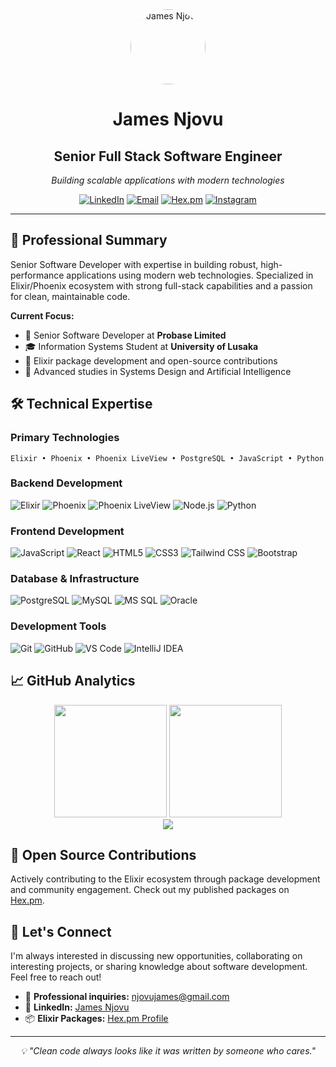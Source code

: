 <div align="center">
  <img src="https://media.licdn.com/dms/image/C5603AQGkuDX4qZxOyg/profile-displayphoto-shrink_100_100/0/1647022729085?e=1692835200&amp;v=beta&amp;t=cormnEvwRGPTC3Y_8PTb9gDyWcqF9BVwSZz5j8oXbwU" width="120px" alt="James Njovu" style="border-radius: 50%;"/>
  
  # James Njovu
  ## Senior Full Stack Software Engineer
  
  *Building scalable applications with modern technologies*

  [![LinkedIn](https://img.shields.io/badge/LinkedIn-James%20Njovu-0077B5?style=for-the-badge&logo=linkedin)](https://www.linkedin.com/in/james-njovu-0a71181b2)
  [![Email](https://img.shields.io/badge/Email-njovujames@gmail.com-D14836?style=for-the-badge&logo=gmail)](mailto:njovujames@gmail.com)
  [![Hex.pm](https://img.shields.io/badge/Hex.pm-jamesnjovu-663399?style=for-the-badge&logo=elixir)](https://hex.pm/users/jamesnjovu)
  [![Instagram](https://img.shields.io/badge/Instagram-jameslewiswayne-E4405F?style=for-the-badge&logo=instagram)](https://www.instagram.com/jameslewiswayne/)
</div>

---

## 🎯 Professional Summary

Senior Software Developer with expertise in building robust, high-performance applications using modern web technologies. Specialized in Elixir/Phoenix ecosystem with strong full-stack capabilities and a passion for clean, maintainable code.

**Current Focus:**
- 🏢 Senior Software Developer at **Probase Limited**
- 🎓 Information Systems Student at **University of Lusaka**
- 🚀 Elixir package development and open-source contributions
- 🧠 Advanced studies in Systems Design and Artificial Intelligence

## 🛠️ Technical Expertise

### Primary Technologies
```
Elixir • Phoenix • Phoenix LiveView • PostgreSQL • JavaScript • Python
```

### Backend Development
![Elixir](https://img.shields.io/badge/-Elixir-4B275F?style=flat-square&logo=elixir&logoColor=white)
![Phoenix](https://img.shields.io/badge/-Phoenix-FD4F00?style=flat-square&logo=phoenix&logoColor=white)
![Phoenix LiveView](https://img.shields.io/badge/-Phoenix_LiveView-FD4F00?style=flat-square&logo=phoenix&logoColor=white)
![Node.js](https://img.shields.io/badge/-Node.js-339933?style=flat-square&logo=node.js&logoColor=white)
![Python](https://img.shields.io/badge/-Python-3776AB?style=flat-square&logo=python&logoColor=white)

### Frontend Development
![JavaScript](https://img.shields.io/badge/-JavaScript-F7DF1E?style=flat-square&logo=javascript&logoColor=black)
![React](https://img.shields.io/badge/-React-61DAFB?style=flat-square&logo=react&logoColor=black)
![HTML5](https://img.shields.io/badge/-HTML5-E34F26?style=flat-square&logo=html5&logoColor=white)
![CSS3](https://img.shields.io/badge/-CSS3-1572B6?style=flat-square&logo=css3&logoColor=white)
![Tailwind CSS](https://img.shields.io/badge/-Tailwind_CSS-38B2AC?style=flat-square&logo=tailwind-css&logoColor=white)
![Bootstrap](https://img.shields.io/badge/-Bootstrap-7952B3?style=flat-square&logo=bootstrap&logoColor=white)

### Database & Infrastructure
![PostgreSQL](https://img.shields.io/badge/-PostgreSQL-336791?style=flat-square&logo=postgresql&logoColor=white)
![MySQL](https://img.shields.io/badge/-MySQL-4479A1?style=flat-square&logo=mysql&logoColor=white)
![MS SQL](https://img.shields.io/badge/-MS_SQL-CC2927?style=flat-square&logo=microsoft-sql-server&logoColor=white)
![Oracle](https://img.shields.io/badge/-Oracle-F80000?style=flat-square&logo=oracle&logoColor=white)

### Development Tools
![Git](https://img.shields.io/badge/-Git-F05032?style=flat-square&logo=git&logoColor=white)
![GitHub](https://img.shields.io/badge/-GitHub-181717?style=flat-square&logo=github&logoColor=white)
![VS Code](https://img.shields.io/badge/-VS_Code-007ACC?style=flat-square&logo=visual-studio-code&logoColor=white)
![IntelliJ IDEA](https://img.shields.io/badge/-IntelliJ_IDEA-000000?style=flat-square&logo=intellij-idea&logoColor=white)

## 📈 GitHub Analytics

<div align="center">
  <img height="180em" src="https://github-readme-stats.vercel.app/api?username=jamesnjovu&theme=tokyonight&show_icons=true&hide_border=true&count_private=true" />
  <img height="180em" src="https://github-readme-stats.vercel.app/api/top-langs/?username=jamesnjovu&theme=tokyonight&layout=compact&hide_border=true" />
</div>

<div align="center">
  <img src="https://github-readme-streak-stats.herokuapp.com/?user=jamesnjovu&theme=tokyonight&hide_border=true" />
</div>

## 🚀 Open Source Contributions

Actively contributing to the Elixir ecosystem through package development and community engagement. Check out my published packages on [Hex.pm](https://hex.pm/users/jamesnjovu).

## 🤝 Let's Connect

I'm always interested in discussing new opportunities, collaborating on interesting projects, or sharing knowledge about software development. Feel free to reach out!

- 💼 **Professional inquiries:** [njovujames@gmail.com](mailto:njovujames@gmail.com)
- 🔗 **LinkedIn:** [James Njovu](https://www.linkedin.com/in/james-njovu-0a71181b2)
- 📦 **Elixir Packages:** [Hex.pm Profile](https://hex.pm/users/jamesnjovu)

---

<div align="center">
  <i>💡 "Clean code always looks like it was written by someone who cares."</i>
</div>
